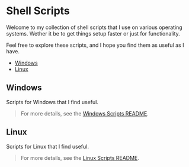 # Shell Scripts <!-- omit in toc -->

Welcome to my collection of shell scripts that I use on various operating systems.
Wether it be to get things setup faster or just for functionality.

Feel free to explore these scripts, and I hope you find them as useful as I have.

- [Windows](#windows)
- [Linux](#linux)

## Windows

Scripts for Windows that I find useful.
> For more details, see the [Windows Scripts README](windows/README.md).

## Linux

Scripts for Linux that I find useful.
> For more details, see the [Linux Scripts README](linux/README.md).
